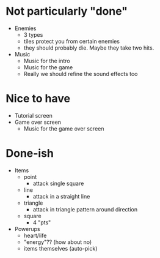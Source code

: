 Not particularly "done"
=======================

* Enemies
  - 3 types
  - tiles protect you from certain enemies
  - they should probably die. Maybe they take two hits.
* Music
  - Music for the intro
  - Music for the game
  - Really we should refine the sound effects too


Nice to have
============

* Tutorial screen
* Game over screen
  - Music for the game over screen 


Done-ish
========

* Items
  - point
    - attack single square
  - line
    - attack in a straight line
  - triangle
    - attack in triangle pattern around direction
  - square
    - 4 "pts"
* Powerups
  - heart/life
  - "energy"?? (how about no)
  - items themselves (auto-pick)
